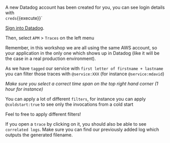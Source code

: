 A new Datadog account has been created for you, you can see login details with  
`creds`{{execute}}`

[Sign into Datadog](https://app.datadoghq.com/account/login).

Then, select `APM` > `Traces` on the left menu

Remember, in this workshop we are all using the same AWS account, so your application in the only one which shows up in Datadog (like it will be the case in a real production environment).

As we have `tagged` our service with `first letter of firstname + lastname` you can filter those traces with `@service:XXX` (for instance `@service:mdavid`)

*Make sure you select a correct time span on the top right hand corner (1 hour for instance)*

You can apply a lot of different `filters`, for instance you can apply `@coldstart:true` to see only the invocations from a cold start

Feel to free to apply different filters!

If you open a `trace` by clicking on it, you should also be able to see `correlated logs`. Make sure you can find our previously added log which outputs the generated filename.
